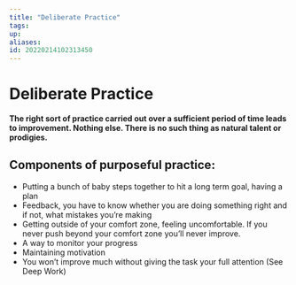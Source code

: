 ```yaml
---
title: "Deliberate Practice"
tags: 
up: 
aliases:
id: 20220214102313450
---
```


# Deliberate Practice

**The right sort of practice carried out over a sufficient period of time leads to improvement. Nothing else. There is no such thing as natural talent or prodigies.**

## Components of purposeful practice:

-   Putting a bunch of baby steps together to hit a long term goal, having a plan
-   Feedback, you have to know whether you are doing something right and if not, what mistakes you’re making
-   Getting outside of your comfort zone, feeling uncomfortable. If you never push beyond your comfort zone you’ll never improve.
-   A way to monitor your progress
-   Maintaining motivation
-   You won’t improve much without giving the task your full attention (See Deep Work)